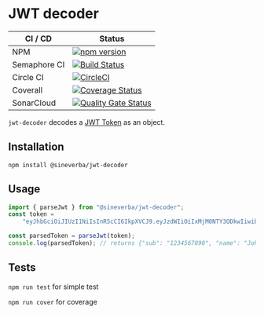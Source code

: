 JWT decoder
===========

| CI / CD | Status |
| ------- | ------ |
| NPM | [![npm version](https://badge.fury.io/js/%40sineverba%2Fjwt-decoder.svg)](https://badge.fury.io/js/%40sineverba%2Fjwt-decoder) |
| Semaphore CI | [![Build Status](https://sineverba.semaphoreci.com/badges/jwt-decoder/branches/master.svg?style=shields&key=8d163508-7b97-4826-86ea-0843b7089483)](https://sineverba.semaphoreci.com/projects/jwt-decoder) |
| Circle CI | [![CircleCI](https://circleci.com/gh/sineverba/jwt-decoder.svg?style=svg)](https://circleci.com/gh/sineverba/jwt-decoder) |
| Coverall | [![Coverage Status](https://coveralls.io/repos/github/sineverba/jwt-decoder/badge.svg?branch=master)](https://coveralls.io/github/sineverba/jwt-decoder?branch=master) |
| SonarCloud | [![Quality Gate Status](https://sonarcloud.io/api/project_badges/measure?project=jwt-decoder&metric=alert_status)](https://sonarcloud.io/dashboard?id=jwt-decoder) |


`jwt-decoder` decodes a [JWT Token](https://jwt.io/) as an object.

## Installation
`npm install @sineverba/jwt-decoder`

## Usage

```js
import { parseJwt } from "@sineverba/jwt-decoder";
const token =
    "eyJhbGciOiJIUzI1NiIsInR5cCI6IkpXVCJ9.eyJzdWIiOiIxMjM0NTY3ODkwIiwibmFtZSI6IkpvaG4gRG9lIiwiaWF0IjoxNTE2MjM5MDIyfQ.SflKxwRJSMeKKF2QT4fwpMeJf36POk6yJV_adQssw5c";

const parsedToken = parseJwt(token);
console.log(parsedToken); // returns {"sub": "1234567890", "name": "John Doe", "iat": 1516239022};
```

## Tests

`npm run test` for simple test

`npm run cover` for coverage
